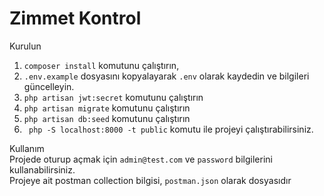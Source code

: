 # Zimmet Kontrol

Kurulun
1. ``composer install`` komutunu çalıştırın,
2. ``.env.example`` dosyasını kopyalayarak ``.env`` olarak kaydedin ve bilgileri güncelleyin.
3. ``php artisan jwt:secret`` komutunu çalıştırın
4. ``php artisan migrate`` komutunu çalıştırın
5. ``php artisan db:seed`` komutunu çalıştırın
6. `` php -S localhost:8000 -t public`` komutu ile projeyi çalıştırabilirsiniz.

Kullanım  
Projede oturup açmak için ``admin@test.com`` ve ``password`` bilgilerini kullanabilirsiniz.  
Projeye ait postman collection bilgisi, ``postman.json`` olarak dosyasıdır


